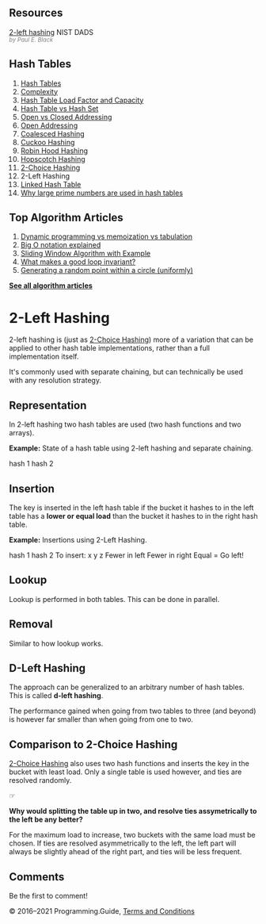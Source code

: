 <span class="underline"></span>

<span class="underline"></span>

Resources
---------

[2-left hashing](https://xlinux.nist.gov/dads/HTML/twoLeftHashing.html) NIST DADS  
<span style="color: grey; font-style: italic; font-size: smaller">by Paul E. Black</span>

Hash Tables
-----------

1.  [Hash Tables](hash-tables.html)
2.  [Complexity](hash-tables-complexity.html)
3.  [Hash Table Load Factor and Capacity](hash-table-load-factor-and-capacity.html)
4.  [Hash Table vs Hash Set](hash-table-vs-hash-set.html)
5.  [Open vs Closed Addressing](hash-tables-open-vs-closed-addressing.html)
6.  [Open Addressing](hash-tables-open-addressing.html)
7.  [Coalesced Hashing](coalesced-hashing.html)
8.  [Cuckoo Hashing](cuckoo-hashing.html)
9.  [Robin Hood Hashing](robin-hood-hashing.html)
10. [Hopscotch Hashing](hopscotch-hashing.html)
11. [2-Choice Hashing](2-choice-hashing.html)
12. 2-Left Hashing
13. [Linked Hash Table](linked-hash-table.html)
14. [Why large prime numbers are used in hash tables](prime-numbers-in-hash-tables.html)

<span class="underline"></span>

Top Algorithm Articles
----------------------

1.  [Dynamic programming vs memoization vs tabulation](dynamic-programming-vs-memoization-vs-tabulation.html)
2.  [Big O notation explained](big-o-notation-explained.html)
3.  [Sliding Window Algorithm with Example](sliding-window-example.html)
4.  [What makes a good loop invariant?](what-makes-a-good-loop-invariant.html)
5.  [Generating a random point within a circle (uniformly)](random-point-within-circle.html)

[**See all algorithm articles**](algorithms.html)

2-Left Hashing
==============

2-left hashing is (just as [2-Choice Hashing](2-choice-hashing.html)) more of a variation that can be applied to other hash table implementations, rather than a full implementation itself.

It's commonly used with separate chaining, but can technically be used with any resolution strategy.

Representation
--------------

In 2-left hashing two hash tables are used (two hash functions and two arrays).

**Example:** State of a hash table using 2-left hashing and separate chaining.

hash 1 hash 2

Insertion
---------

The key is inserted in the left hash table if the bucket it hashes to in the left table has a **lower or equal load** than the bucket it hashes to in the right hash table.

**Example:** Insertions using 2-Left Hashing.

hash 1 hash 2 To insert: x y z Fewer in left Fewer in right Equal = Go left!

Lookup
------

Lookup is performed in both tables. This can be done in parallel.

Removal
-------

Similar to how lookup works.

D-Left Hashing
--------------

The approach can be generalized to an arbitrary number of hash tables. This is called **d-left hashing**.

The performance gained when going from two tables to three (and beyond) is however far smaller than when going from one to two.

Comparison to 2-Choice Hashing
------------------------------

[2-Choice Hashing](2-choice-hashing.html) also uses two hash functions and inserts the key in the bucket with least load. Only a single table is used however, and ties are resolved randomly.

☞

**Why would splitting the table up in two, and resolve ties assymetrically to the left be any better?**

For the maximum load to increase, two buckets with the same load must be chosen. If ties are resolved asymmetrically to the left, the left part will always be slightly ahead of the right part, and ties will be less frequent.

Comments
--------

Be the first to comment!

© 2016–2021 Programming.Guide, [Terms and Conditions](terms-and-conditions.html)
